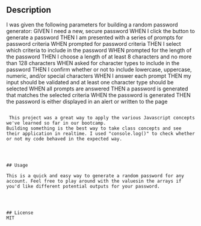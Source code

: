# <Random Password Generator>

## Description



I was given the following parameters for building a random password generator:
GIVEN I need a new, secure password
WHEN I click the button to generate a password
THEN I am presented with a series of prompts for password criteria
WHEN prompted for password criteria
THEN I select which criteria to include in the password
WHEN prompted for the length of the password
THEN I choose a length of at least 8 characters and no more than 128 characters
WHEN asked for character types to include in the password
THEN I confirm whether or not to include lowercase, uppercase, numeric, and/or special characters
WHEN I answer each prompt
THEN my input should be validated and at least one character type should be selected
WHEN all prompts are answered
THEN a password is generated that matches the selected criteria
WHEN the password is generated
THEN the password is either displayed in an alert or written to the page
```

 This project was a great way to apply the various Javascript concepts we've learned so far in our bootcamp. 
Building something is the best way to take class concepts and see their application in realtime. I used "console.log()" to check whether or not my code behaved in the expected way. 




## Usage

This is a quick and easy way to generate a random password for any account. Feel free to play around with the valuesin the arrays if you'd like different potential outputs for your password.
    



## License
MIT

